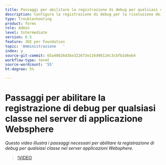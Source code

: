 ```yaml
---
title: Passaggi per abilitare la registrazione di debug per qualsiasi classe nel server di applicazione Websphere
description: Configura la registrazione di debug per la risoluzione dei problemi relativi al server applicazioni Websphere
type: Troubleshooting
product: forms
role: Admin
level: Intermediate
version: 6.5
feature: JEE per Foundation
topic: 'Amministrazione   '
index: y
source-git-commit: 65a40826d3be322673e116d98124c3cbfb1d6eb4
workflow-type: tm+mt
source-wordcount: '55'
ht-degree: 5%

---
```



# Passaggi per abilitare la registrazione di debug per qualsiasi classe nel server di applicazione Websphere

*Questo video illustra i passaggi necessari per abilitare la registrazione di debug per qualsiasi classe nel server applicazioni Websphere.*

>[!VIDEO](https://video.tv.adobe.com/v/335523?quality=9&learn=on)